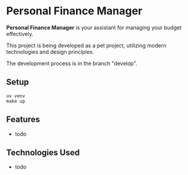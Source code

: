 # Personal Finance Manager

**Personal Finance Manager** is your assistant for managing your budget effectively.

This project is being developed as a pet project, utilizing modern technologies and design principles.

The development process is in the branch "develop".

## Setup
```commandline
uv venv
make up
```

## Features
- todo

## Technologies Used
- todo
